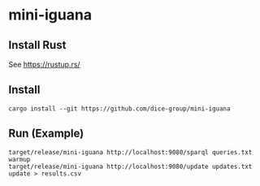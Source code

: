 # mini-iguana

## Install Rust
See https://rustup.rs/

## Install
```
cargo install --git https://github.com/dice-group/mini-iguana
```

## Run (Example)
```shell
target/release/mini-iguana http://localhost:9080/sparql queries.txt warmup
target/release/mini-iguana http://localhost:9080/update updates.txt update > results.csv
```
